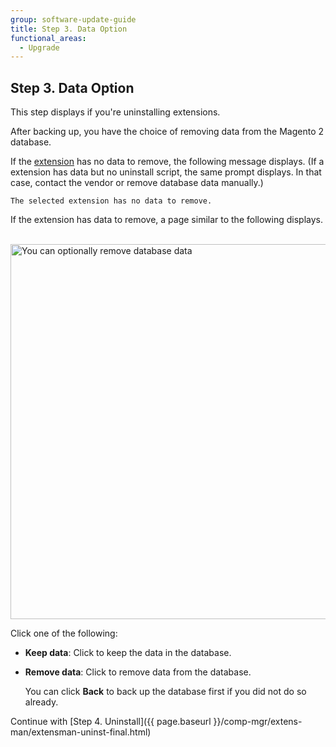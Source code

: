 ```yaml
---
group: software-update-guide
title: Step 3. Data Option
functional_areas:
  - Upgrade
---
```


## Step 3. Data Option

This step displays if you're uninstalling extensions.

After backing up, you have the choice of removing data from the Magento 2 database.

If the [extension](https://glossary.magento.com/extension) has no data to remove, the following message displays. (If a extension has data but no uninstall script, the same prompt displays. In that case, contact the vendor or remove database data manually.)

```terminal
The selected extension has no data to remove.
```

If the extension has data to remove, a page similar to the following displays.

&nbsp;&nbsp;&nbsp;&nbsp;&nbsp;&nbsp;<img src="{{ site.baseurl }}/common/images/cman_uninstall-data.png" width="600px" alt="You can optionally remove database data">

Click one of the following:

*  **Keep data**: Click to keep the data in the database.
*  **Remove data**: Click to remove data from the database.

   You can click **Back** to back up the database first if you did not do so already.

Continue with [Step 4. Uninstall]({{ page.baseurl }}/comp-mgr/extens-man/extensman-uninst-final.html)

